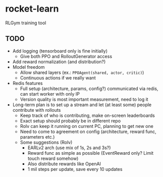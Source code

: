 # rocket-learn
RLGym training tool

## TODO
- Add logging (tensorboard only is fine initially)
  - Give both PPO and RolloutGenerator access
- Add reward normalization (and distribution?)
- Model freedom
  - Allow shared layers (ex.: `PPOAgent(shared, actor, critic)`)
  - Continuous actions if we really want
- Redis features 
  - Full setup (architecture, params, config?) communicated via redis, can start worker with only IP
  - Version quality is most important measurement, need to log it
- Long-term plan is to set up a stream and let (at least some) people contribute with rollouts
  - Keep track of who is contributing, make on-screen leaderboards
  - Exact setup should probably be in different repo
  - Rolv can keep it running on current PC, planning to get new one
  - Need to come to agreement on config (architecture, reward func, parameters etc.)
  - Some suggestions (Rolv)
    - EARLv2 arch (use mix of 1s, 2s and 3s?)
    - Reward func as simple as possible (EventReward only? Limit touch reward somehow)
    - Also distribute rewards like OpenAI
    - 1 mil steps per update, save every 10 updates
